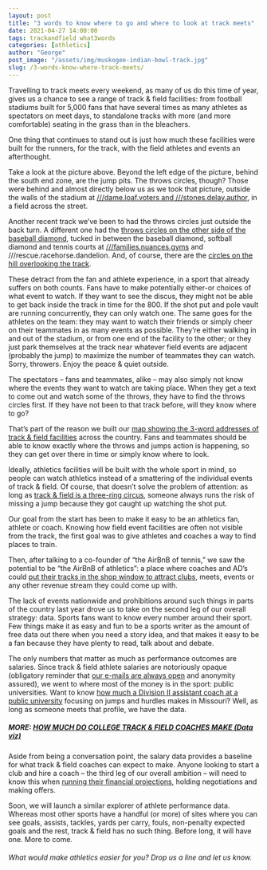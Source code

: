```yaml
---
layout: post
title: "3 words to know where to go and where to look at track meets"
date: 2021-04-27 14:00:00
tags: trackandfield what3words
categories: [athletics]
author: "George"
post_image: "/assets/img/muskogee-indian-bowl-track.jpg"
slug: /3-words-know-where-track-meets/
---
```

Travelling to track meets every weekend, as many of us do this time of year, gives us a chance to see a range of track & field facilities: from football stadiums built for 5,000 fans that have several times as many athletes as spectators on meet days, to standalone tracks with more (and more comfortable) seating in the grass than in the bleachers.

One thing that continues to stand out is just how much these facilities were built for the runners, for the track, with the field athletes and events an afterthought.

Take a look at the picture above. Beyond the left edge of the picture, behind the south end zone, are the jump pits. The throws circles, though? Those were behind and almost directly below us as we took that picture, outside the walls of the stadium at [///dame.loaf.voters and ///stones.delay.author](https://nalathletics.com/map/stadium/indian-bowl), in a field across the street.

Another recent track we’ve been to had the throws circles just outside the back turn. A different one had the [throws circles on the other side of the baseball diamond](https://nalathletics.com/map/stadium/9980), tucked in between the baseball diamond, softball diamond and tennis courts at [///families.nuances.gyms](https://map.what3words.com/families.nuances.gyms) and ///rescue.racehorse.dandelion. And, of course, there are the [circles on the hill overlooking the track](https://nalathletics.com/map/stadium/charles-page-high-school).

These detract from the fan and athlete experience, in a sport that already suffers on both counts. Fans have to make potentially either-or choices of what event to watch. If they want to see the discus, they might not be able to get back inside the track in time for the 800. If the shot put and pole vault are running concurrently, they can only watch one. The same goes for the athletes on the team: they may want to watch their friends or simply cheer on their teammates in as many events as possible. They’re either walking in and out of the stadium, or from one end of the facility to the other; or they just park themselves at the track near whatever field events are adjacent (probably the jump) to maximize the number of teammates they can watch. Sorry, throwers. Enjoy the peace & quiet outside.

The spectators – fans and teammates, alike – may also simply not know where the events they want to watch are taking place. When they get a text to come out and watch some of the throws, they have to find the throws circles first. If they have not been to that track before, will they know where to go?

That’s part of the reason we built our [map showing the 3-word addresses of track & field facilities](https://what3words.com/how-to) across the country. Fans and teammates should be able to know exactly where the throws and jumps action is happening, so they can get over there in time or simply know where to look. 

Ideally, athletics facilities will be built with the whole sport in mind, so people can watch athletics instead of a smattering of the individual events of track & field. Of course, that doesn’t solve the problem of attention: as long as [track & field is a three-ring circus](https://nalathletics.com/blog/2020/08/27/lessons-long-jumpers-stockholm-golf-tennis), someone always runs the risk of missing a jump because they got caught up watching the shot put. 

Our goal from the start has been to make it easy to be an athletics fan, athlete or coach. Knowing how field event facilities are often not visible from the track, the first goal was to give athletes and coaches a  way to find places to train. 

Then, after talking to a co-founder of “the AirBnB of tennis,” we saw the potential to be “the AirBnB of athletics”: a place where coaches and AD’s could [put their tracks in the shop window to attract clubs](https://nalathletics.com/blog/2020/10/02/find-better-place-throw-jump-run), meets, events or any other revenue stream they could come up with. 

The lack of events nationwide and prohibitions around such things in parts of the country last year drove us to take on the second leg of our overall strategy: data. Sports fans want to know every number around their sport. Few things make it as easy and fun to be a sports writer as the amount of free data out there when you need a story idea, and that makes it easy to be a fan because they have plenty to read, talk about and debate. 

The only numbers that matter as much as performance outcomes are salaries. Since track & field athlete salaries are notoriously opaque (obligatory reminder that <a href="mailto:george@nalathletics.com">our e-mails are always open</a> and anonymity assured), we went to where most of the money is in the sport: public universities. Want to know [how much a Division II assistant coach at a public university](https://nalathletics.com/coaches-salaries-explorer.html) focusing on jumps and hurdles makes in Missouri? Well, as long as someone meets that profile, we have the data.

##### MORE: [HOW MUCH DO COLLEGE TRACK & FIELD COACHES MAKE (Data viz)](https://nalathletics.com/blog/2020/11/18/how-much-do-college-track-and-field-coaches-make)

Aside from being a conversation point, the salary data provides a baseline for what track & field coaches can expect to make. Anyone looking to start a club and hire a coach – the third leg of our overall ambition – will need to know this when [running their financial projections](https://nalathletics.com/blog/2020/11/05/track-and-field-make-peace-making-money), holding negotiations and making offers.

Soon, we will launch a similar explorer of athlete performance data. Whereas most other sports have a handful (or more) of sites where you can see goals, assists, tackles, yards per carry, fouls, non-penalty expected goals and the rest, track & field has no such thing. Before long, it will have one. More to come.

<h6>What would make athletics easier for you? Drop us a line and let us know.</h6>
